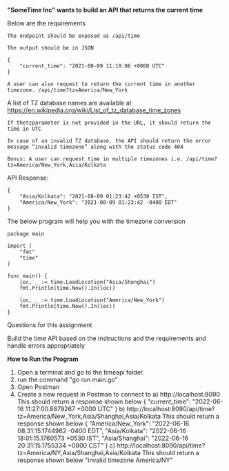 **"SomeTime Inc" wants to build an API that returns the current time**

Below are the requirements

    The endpoint should be exposed as /api/time

    The output should be in JSON

    {
        "current_time": "2021-08-09 11:18:06 +0000 UTC"
    }

    A user can also request to return the current time in another timezone. /api/time?tz=America/New_York

  A list of TZ database names are available at https://en.wikipedia.org/wiki/List_of_tz_database_time_zones

    If thetzparameter is not provided in the URL, it should return the time in UTC

    In case of an invalid TZ database, the API should return the error message “invalid timezone” along with the status code 404

    Bonus: A user can request time in multiple timezones i.e. /api/time?tz=America/New_York,Asia/Kolkata

API Response:

    {
        "Asia/Kolkata": "2021-08-09 01:23:42 +0530 IST",
        "America/New_York": "2021-08-09 01:23:42 -0400 EDT"
    }


The below program will help you with the timezone conversion

    package main
     
    import (
        "fmt"
        "time"
    )
     
    func main() {
        loc, _ := time.LoadLocation("Asia/Shanghai")
        fmt.Println(time.Now().In(loc))
     
        loc, _ := time.LoadLocation("America/New_York")
        fmt.Println(time.Now().In(loc))
    }


Questions for this assignment

Build the time API based on the instructions and the requirements and handle errors appropriately

**How to Run the Program**
1) Open a terminal and go to the timeapi folder.
2) run the command "go run main.go"
3) Open Postman
4) Create a new request in Postman to connect to 
   a)  http://localhost:8090
    This should return a response shown below
    {
    "current_time": "2022-06-16 11:27:00.8879267 +0000 UTC"
    }
    b) http://localhost:8090/api/time?tz=America/New_York,Asia/Shanghai,Asia/Kolkata
    This should return a response shown below
    {
    "America/New_York": "2022-06-16 08:31:15.1744962 -0400 EDT",
    "Asia/Kolkata": "2022-06-16 18:01:15.1760573 +0530 IST",
    "Asia/Shanghai": "2022-06-16 20:31:15.1755334 +0800 CST"
    }
    c) http://localhost:8090/api/time?tz=America/NY,Asia/Shanghai,Asia/Kolkata
    This should return a response shown below
    "invalid timezone America/NY"
